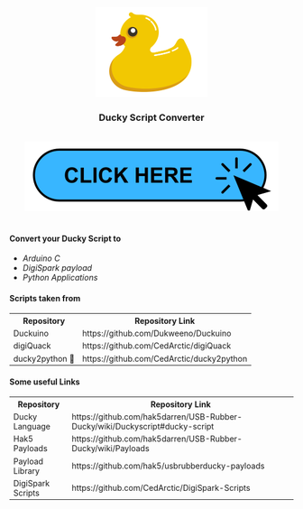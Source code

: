 <!--
Ducky Script Converter README
-->

<div align="center">
    <img src="assets/ico.png" alt="Ducky" width="200"/>
    <h3><b>Ducky Script Converter</b>
    </h3>
    <br/>
    <a href="https://htr-tech.github.io/ducky" target="_blank">
      <img src="assets/click.svg" alt="Live version"/>
    </a>
</div>

<br/>
<h4>Convert your Ducky Script to</h4>
<ul><i>
<li>Arduino C</li>
<li>DigiSpark payload</li>
<li>Python Applications</li>
</i></ul>

<h4>Scripts taken from</h4>
<table><tr>
    <th>Repository</th>
    <th>Repository Link</th>
  </tr><tr>
    <td>Duckuino</td>
    <td>https://github.com/Dukweeno/Duckuino</td>
  </tr><tr>
    <td>digiQuack</td>
    <td>https://github.com/CedArctic/digiQuack</td>
  </tr><tr>
    <td>ducky2python 🐍</td>
    <td>https://github.com/CedArctic/ducky2python</td>
  </tr>
</table>

<h4>Some useful Links</h4>
<table><tr>
    <th>Repository</th>
    <th>Repository Link</th>
  </tr><tr>
    <td>Ducky Language</td>
    <td>https://github.com/hak5darren/USB-Rubber-Ducky/wiki/Duckyscript#ducky-script</td>
  </tr><tr>
    <td>Hak5 Payloads</td>
    <td>https://github.com/hak5darren/USB-Rubber-Ducky/wiki/Payloads</td>
  </tr><tr>
    <td>Payload Library</td>
    <td>https://github.com/hak5/usbrubberducky-payloads</td>
  </tr><tr>
    <td>DigiSpark Scripts</td>
    <td>https://github.com/CedArctic/DigiSpark-Scripts</td>
  </tr>
</table>

